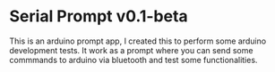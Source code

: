 # Serial Prompt v0.1-beta
This is an arduino prompt app, I created this to perform some arduino development tests. It work as a prompt where you can send some commmands to arduino via bluetooth and test some functionalities.
